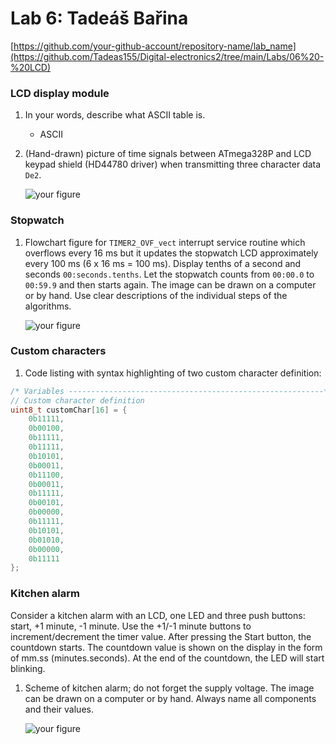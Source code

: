 # Lab 6: Tadeáš Bařina


[https://github.com/your-github-account/repository-name/lab_name](https://github.com/Tadeas155/Digital-electronics2/tree/main/Labs/06%20-%20LCD)


### LCD display module

1. In your words, describe what ASCII table is.
   * ASCII

2. (Hand-drawn) picture of time signals between ATmega328P and LCD keypad shield (HD44780 driver) when transmitting three character data `De2`.

   ![your figure]()


### Stopwatch

1. Flowchart figure for `TIMER2_OVF_vect` interrupt service routine which overflows every 16&nbsp;ms but it updates the stopwatch LCD approximately every 100&nbsp;ms (6 x 16&nbsp;ms = 100&nbsp;ms). Display tenths of a second and seconds `00:seconds.tenths`. Let the stopwatch counts from `00:00.0` to `00:59.9` and then starts again. The image can be drawn on a computer or by hand. Use clear descriptions of the individual steps of the algorithms.

   ![your figure]()


### Custom characters

1. Code listing with syntax highlighting of two custom character definition:

```c
/* Variables ---------------------------------------------------------*/
// Custom character definition
uint8_t customChar[16] = {
    0b11111,
    0b00100,
    0b11111,
    0b11111,
    0b10101,
    0b00011,
    0b11100,
    0b00011,
    0b11111,
    0b00101,
    0b00000,
    0b11111,
    0b10101,
    0b01010,
    0b00000,
    0b11111
};
```


### Kitchen alarm

Consider a kitchen alarm with an LCD, one LED and three push buttons: start, +1 minute, -1 minute. Use the +1/-1 minute buttons to increment/decrement the timer value. After pressing the Start button, the countdown starts. The countdown value is shown on the display in the form of mm.ss (minutes.seconds). At the end of the countdown, the LED will start blinking.

1. Scheme of kitchen alarm; do not forget the supply voltage. The image can be drawn on a computer or by hand. Always name all components and their values.

   ![your figure]()
